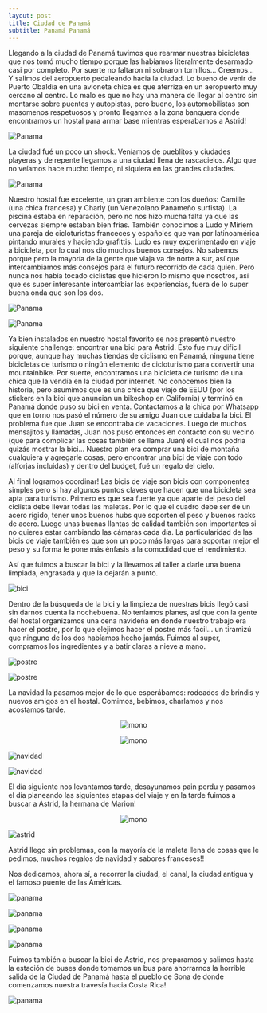 ```yaml
---
layout: post
title: Ciudad de Panamá
subtitle: Panamá Panamá
---
```




Llegando a la ciudad de Panamá tuvimos que rearmar nuestras bicicletas que nos tomó mucho tiempo porque las habíamos literalmente desarmado casi por completo.  Por suerte no faltaron ni sobraron tornillos... Creemos... Y salimos del aeropuerto pedaleando hacia la ciudad. Lo bueno de venir de Puerto Obaldía en una avioneta chica es que aterriza en un aeropuerto muy cercano al centro. Lo malo es que no hay una manera de llegar al centro sin montarse sobre puentes y autopistas, pero bueno, los automobilistas son masomenos respetuosos y pronto llegamos a la zona banquera donde encontramos un hostal para armar base mientras esperabamos a Astrid! 

![Panama](https://lh3.googleusercontent.com/D4rbuHUJTUDqh8R-FWGlkGcAgFolpe-FY5BLFQG9ERuXDukz_tSkeF5sEugai7nOKjLHEEZuyKc1_EqRcVDYrs24T8WiXYA3chDPTEkvukQzIEKEDFsOzf19-Tsp6ET1RYBhRTieVKIsNSKRFQ1t2N1sSM2V9LehdPtWe6PuPJWGgAsGvsu3ZBIq6g_m9N7k3v54gtf9xL5Ytatxri8l7H4OZX5LAckFJFHHJrOC-heK8E-Ug5mzugv4335luTmUQw1ulI4eRPgla0G8LfveNVUFqLGfEVLgYw7dD6IQkEVm6WAuq1fftdlYW9ACDyHTIDwlv6BXczikwocD7Vdb0rEB8C5z7mSr4s7q-8d-GXLYgREBrbEdwQZ9cNSJjWEQQfAVTWpAa5vxBSu_mQrxeC61P1UlSjE9OQys0qPrl7T-r0mezQPYq2mYXX7IhlDdasUZjh7svkXO935_-1msV8QGuHEHxMX62XxIL1KFjgem_6SOUDMDsBzb15tl4Qj-Ugf_rVK8SG-tXKu_k4XEH66-rPlc-GrzPc3Gmm60v4VUnLrMnXuBnATZ69tgTaQRenr8K-tK6xhlh5JZPwtFZpk2xMgjymx2XqjyXcMKsNr_xq_KiG3zLUMIcItSqi1b2dwlKl3VLpYpyDluF_WVbdsgIDCw4Ltu4w=w1215-h684-no)

La ciudad fué un poco un shock. Veníamos de pueblitos y ciudades playeras y de repente llegamos a una ciudad llena de rascacielos. Algo que no veíamos hace mucho tiempo, ni siquiera en las grandes ciudades. 

![Panama](https://lh3.googleusercontent.com/ZwoqVsmDjSblJT19pgs8NDSCMGw0LEnb-S761YuJ4vyxPH2QAZO5P75aesXcWSWFH2E1qWRaFQAVMKViDyNGHiPGQLjQtk7aTTtRCvVVjwCrYgIv_vlJ5tPTFPEzxQi5lahtEitTHtmaLKOKPSKon6FUgwWB0qY6mVJI5duGlxqLfD6Bl5r9xzOuYooOXkMLEjHYJZG1BGPSy5nhDR_d9e6dHsQfJy_w2mm2LcMmIAmmpuU-rm0jOt7ATJ1_pOVveWY8OviWjsLPHHUE-Ugv74wuiJRWJleoRwNGA25-Gfs-O4QyXzGQ2hg-jNs7CCW-k01BXKmRtbtoHrRE1kVPczdyhrsV6sKw0ABFldELpfVHHVJfYOYDRZIaFVFN5_wh_ot0Gk-Hf3FW53-TbugatUSLG6TkESNBJJTWULKAQlAW61Nh14l-tAE-YOnEVigZlKdtrw8YKZBkIvrii9oIn1GkJqY7HmfHhO-4O98w8IUM4Jfxzy4AsEefjzilXscN_wXBF0x6jtJ6zVw_24_PtdVPaHT9oJ7MViPJinPywrNSLFA1jCyuveAahCqPvkJS7-Y1dEIwD0LWrxO_briCVHIlU6qGaz49PC7fr84B3MFjIUNgJwkLAlG5mIl_pofv9ZiCVMr4LfnEoJFcpIdsk9JTtY0R6DXrfA=w1215-h684-no)

Nuestro hostal fue excelente, un gran ambiente con los dueños: Camille (una chica francesa) y Charly (un Venezolano Panameño surfista). La piscina estaba en reparación, pero no nos hizo mucha falta ya que las cervezas siempre estaban bien frías. También conocimos a Ludo y Miriem una pareja de cicloturistas franceces y españoles que van por latinoamérica pintando murales y haciendo grafittis. Ludo es muy experimentado en viaje a bicicleta, por lo cual nos dio muchos buenos consejos. No sabemos porque pero la mayoría de la gente que viaja va de norte a sur, así que intercambiamos más consejos para el futuro recorrido de cada quien. Pero nunca nos había tocado ciclistas que hicieron lo mismo que nosotros, así que es super interesante intercambiar las experiencias, fuera de lo super buena onda que son los dos.

![Panama](https://lh3.googleusercontent.com/JgW81_6FRjRXA7NweFZVULoEXb0LkJ_Sh1pUph9Kirx71_GNLlvYQbQvkFyf98TjxMNftmWh2Si4zvZ1JarSnfuTR6VifXstUJcNuFL01RlqB0EXwVjTfBqmKim70vFWUZ5AcO1HOI3deuivjscRaEbbLdHhmI95W9Ugrz_naLCsSNU1vaiRTpf68l3aQH7EQleUHrhYIJGHANkHjTrBY7eaYCmRRb5f5hJoI6uZRMko6Z6bsqnSMv-NfDvC7v85tyvvKKJS1WS7ykrU-80XJ8kWVa2uIyev38yOxu546IMwj4kXMvj1WpzlxwGtE8amfh5ppzbweY0YrYhYqtkPzrWd2GAuEEdoS6Bw4316aJRUxZYJkP27iTqpsiA0ST3dvntlKDk41apNox6ilYjV6GsCTph_JgaIVcXo4J4msDV7ij9-LUgAWdu6pmugH1656q7GuYQ1wq5Wz7dAzNN5NTGCPtcn2AwDSZ8na5dfpeVhf6ibVaR0xS535XEaILNSLVDipWp38bQDcs-26jK3eCOpjM64e6p8mvcdPkCtAVeb8GJwI7Toc_SEqcvAAlFstdSN2YRxb3NxERaDgDHO6yr-0k_kKNlK2mkLA-7Gy9Q-hC2u94eLeA29IY9xMD_HHCWj49eU1EDx7dZnM1erbIf9qPzxDXMovQ=w1215-h684-no)

![Panama](https://lh3.googleusercontent.com/B5UaUMeUoZuNnR843ntGobELx_WK-1RdVUIe4VhSf3c7NvVIz2KPyIwW8oKdh7zMbmKYueEB9KE8WnSopR4WDY9Xyom9ijdl4OjKna-IxdViyCyGfGDaj855alg4rMnHUTfdBZfKOgnPqQWsauTa5pbCebE3cq1mNufx4mWQXufrktQ51E0hxyiysQJkbFYjOXsdqfXzps4HmkTys_s8Gb2HBzW0pVgD-gKavPuRGLO_36T3il1-_MEzYW6KRLhiW-6Grn_RVXmmrSyv_dALBxPktXnlh9ezKDJz2WVcAxqXL2qGY4dihDUX-WWv42Rk0JYSA7_nFTvMsdVPDaIuDhujh6fUVuQ3rnPA4rVM3a2DkV5zWLUqpniMPqazKk8T3OrZwpAJ0PaCn-bFAH10-nk71dkGyEDkN_FGQpD5MFBhTBm5PRftiYYfYFYDNJyXGPUZcKpv5R9YRcshwaxhm7wrENvDWO28_cMIZ4fWJKxUvUEoTH-5bTLASZZxsq58cUqIhj_eqe0qDPMOi2SrT3f9gpG3NkgOLwEafmWJg9bjBW5dJQW_YUKU5_dhSB_1SpIGaCbwHKJOQILAtuP9F7DrY4MtGY6esSnLdjeTQ4caeXSiIhL1dYwiSzy9mZ3RCt5GSIt5oI6KBkfEGtAm4bW6ZEjGT-sNaQ=w582-h327-no)

Ya bien instalados en nuestro hostal favorito se nos presentó nuestro siguiente challenge: encontrar una bici para Astrid. Esto fue muy dificil porque, aunque hay muchas tiendas de ciclismo en Panamá, ninguna tiene bicicletas de turismo o ningún elemento de cicloturismo para convertir una mountainbike. Por suerte, encontramos una bicicleta de turismo de una chica que la vendía en la ciudad por internet. No conocemos bien la historia, pero asumimos que es una chica que viajó de EEUU (por los stickers en la bici que anuncian un bikeshop en California) y terminó en Panamá donde puso su bici en venta. Contactamos a la chica por Whatsapp que en torno nos pasó el número de su amigo Juan que cuidaba la bici. El problema fue que Juan se encontraba de vacaciones. Luego de muchos mensajitos y llamadas, Juan nos puso entonces en contacto con su vecino (que para complicar las cosas también se llama Juan) el cual nos podría quizás mostrar la bici... Nuestro plan era comprar una bici de montaña cualquiera y agregarle cosas, pero encontrar una bici de viaje con todo (alforjas incluidas) y dentro del budget, fué un regalo del cielo.

Al final logramos coordinar! Las bicis de viaje son bicis con componentes simples pero si hay algunos puntos claves que hacen que una bicicleta sea apta para turismo. Primero es que sea fuerte ya que aparte del peso del ciclista debe llevar todas las maletas. Por lo que el cuadro debe ser de un acero rígido, tener unos buenos hubs que soporten el peso y buenos racks de acero. Luego unas buenas llantas de calidad también son importantes si no quieres estar cambiando las cámaras cada día. La particularidad de las bicis de viaje también es que son un poco más largas para soportar mejor el peso y su forma le pone más énfasis a la comodidad que el rendimiento.

Así que fuimos a buscar la bici y la llevamos al taller a darle una buena limpiada, engrasada y que la dejarán a punto.

![bici](https://lh3.googleusercontent.com/3p_ckRcNO0necRrLZ5uagWYLiWo681OOGoCAMw6XFsdL44vTTKeUwFe1AmXSSrroCS-Hkag0KlEY3J08W6noQaAyA62cGbtOtYxn3u8XZKLi5DViIowf5PZVShXbsrsvo0KM60AD6z_4V3pE40fmPgtOCHgYPwqJlg57wreAjmVV6hUq_BFzn37lK9NL9PDpT2jiDQpOgV4lXjc9Km7biupkg0MbrhOG3GuE2QxjAg5mSW8hUEp071KKUnw6_aQFZNMNutV-QEGtXBylf2uGUJa18P0h6f2X7xODpO94hJ3_X_gXxoSTi4VdjngQ92XmzCZ6duYPGNDwrbR6sQJFZDGaswm6RYZ0SWKh49Hcjkr6JxAwi7UIagoC7wt56OQV4GGQCf_cPmtMaYwkhCrFYxox8Moco8ADcp3V1A-cxrv3Nkr_PvsFc2iWKY82u5wB04WcCOIZUfdJg61yEJ3Mm8eX95uAFW3DPIEi4QrWD9nL3E3RWLmDsPTow54GO6-EcgUEWY-exYoNZfzZv2NBKdfip_HORpp5GELnFXu5sE0-gp4TUJpQDAcbEqTmQsFimKs1Ij18rky12W2cxtKIcfM0zHdo4-gR3qbH6eO2vLgwLhn_6Tc9yafor-18jtNhns78o6EE9jw06gxssBZSv9GwX-Epmm9kcg=w665-h374-no)

Dentro de la búsqueda de la bici y la limpieza de nuestras bicis llegó casi sin darnos cuenta la nochebuena. No teníamos planes, así que con la gente del hostal organizamos una cena navideña en donde nuestro trabajo era hacer el postre, por lo que elejimos hacer el postre más facil... un tiramizú que ninguno de los dos habíamos hecho jamás. Fuimos al super, compramos los ingredientes y a batir claras a nieve a mano. 

![postre](https://lh3.googleusercontent.com/C3YmAo_kd3EnTvFfGVX1f35nPDW5agR-bNtXitLzZfph8Dqf3pegy1JgJGuCEXQ9l8-yB_pVEYJxEgoReJ68wuKHO4hqvH_0FTD5e_jOekbgYEZ7NQV3SwNvKxlU6EASRNnjdSJBzgC_JOAsymGycQtx652hl0F59YlbUe-r789gG-HMmSx19nwVAWoHNW8xIj9DLwoXmAopvc0F0yxG6DNNz9m7Wvf-thFgKRTKSVX_Oc7TR0I_x1UDjpwHI2o4oIgx6_G0xBPkxwdwlVd48EWFSiZsuDAPzClsT1rtLkiNRLbo8he8J3Uu53F4-rGEYxTaYVmpViH8Mu20qcDj-WwkFtK53rS4IJJ7s4M6fAizIj3H2NJMaSkYnfkhsSL2y5_mmbVDzC6-i-FIPS9vmuVybFekqxwoQfV1HXwm4CuvIPhUHIYesA_hPR4CEtQaXaSrWQJQsPW-6cRIAm8YRxSB73_buHBt_328AEn-9HXQgZEeQLdGpJpZq9azivTfyevX9mB-qxVPvjQMcTcL76153PrTCohA0g5c17sViNbAVk4AavOw9XufS7a3xzXVRpoJHjBteDAtvZb3e_Hsl0CACVRBBgN5UXoLiNaZu7fj-d5MBFCaVLyawK456pWGUSED3zV5dX_W8e_2-9O0J0xz8CA4-6Jb8g=w1215-h684-no)

![postre](https://lh3.googleusercontent.com/1zwJYPd_b6ML7lyWyLejVILdFI9T1GzCdxPjXs-AlNV1lnLcwwPsEA2MWXFmX4GmWBqhnMOs3rSpQUMn2pVKTGfz6QlKfNhBIa4r040miKjGy2GagqSRAZLNv0ROv1xWiibilAOJ1sRLlbX1ZadECpn_T2mdbSuJ1QSinfpxoaeQiD65VFvl34kMMlv7XIVtJZvBoaHj5Vqsf0uZU49icwnAGfs1mdyc5LtmBNL_AOpCMRaYqsN2IKARNe4b4cllcqdC0udVKQZUsbYwDDZFbSJxVTQzauxvLrUvfjTJDDql-BlQNajycrkycv99XdeFhjz0REjamhiEYrVdNHMre2qYxKb9VwEO53lI9s9IfhdH-BXUZ8SlKDWTe3fnFetg2DzW9cjjP95fONKrNlLJ1GWeMrOLNfXghDNwvlMy19Hk56fCvSHo0ECiP7ZVyhsTaBryHwLM-qSFfa9IyYaB60yLNsk1xRxDA9SY47HK-Tqcr81kpk-YI6SzuHQfIlUxHGW7uOwGI5yOCiUPfpFRDHDgXivjy_vg6OuJqYPmNMXuLmOscmpouZjnAJQHCK1FJ-X0vDdh6u0B9wGKlgUGZLts7_usWQk4WCuAYDK6KT_Fhuz9GULmIixAP0sDBbmdyHGQtkAEV-1hNEyE-uEsXJb_1fyS3X_DvA=w1215-h684-no)

La navidad la pasamos mejor de lo que esperábamos: rodeados de brindis y nuevos amigos en el hostal. Comimos, bebimos, charlamos y nos acostamos tarde.

<p style="
    text-align: -webkit-center;
"><img src="https://lh3.googleusercontent.com/vmPm0Q0DbZclwmtyjqb6tK18p_T5jTYeMkcLrEYihgipungy86YVWPwsxwJTvUIhWM9iA2i-NVVC8Zj_lXTk_vmS0g_duNbiDbZmbNWbvyH0Hfc6gC6v8Qu9rtj8b_oci5V4MGKFHwmI3qDg6BDb0oSokq7KJl7y9WUDWYhqFqySQZLZxmw7PW8Kudf1n40vltJJCGQIAtR59-DOHXW4-VYtnzV3Rg2a3SFX5FD7wcDfo1j4L68_RAtRQ_Rl75jhvBHTIgZvkCiA0DvwBB55WwFgR_5YcWObp_3O3c2XhR9tht0cq-cOn0A9DDEw4MvVgZQwzTixcrx9l5tsTt0ROn6Wa66IoObYbHWoW1NRVksX7jw0J24g5w9MXFsBRChpn5PePm8S4ui-WJbXd85C62-2yQDHaRot4zPp9epjqzmrsMiKc3miDw_E8q6N5UkjptZKJC_V1ri9xm_M6jWevecB5GA9thu3FF8n7DTASXzS4vFT05mbA1Z-Xs7t790qM-6yaIHCy2ZTbt8QkAdaxq4e9dAR23HfinTo0QRVNavnQ9GIRHXJruZas-rb-vKDZhtMQCKIeClWmxs0-hiqaW85MMEuFa5ouExtk2BNYHy0VdLCsJS5A226PvX5P58_jmUg7f8RmM423Lx7hQyE5l2Jn7Qv1r8j7g=w386-h686-no" alt="mono" style="

    width: 50%;
"></p>

<p style="
    text-align: -webkit-center;
"><img src="https://lh3.googleusercontent.com/jt2gttjAErxN81NKjDa5jNzjHm0D6ufu3P9Mry_5pkWhJF2ukJQxGwxqsbTzM2k7Z002uQVi7YO0c6znyPediLcj12BvIVwBzmOY0Pcw8vEYxl1rTnHhA7cKg_W6s5U7iUlDvcNAJ1DvNgjWuMGH9xwHlL0r2PcGOSw3Ln00vw0Af2J98teoUzYt0Jqnt2l3zMMABFm_lqf1H_FLuwQr7ndqGZ8Xw49HyaIreRJMWojeqTENBFXGiyHo9OnxEUDiMMxOQ1pU-wtLuA81-yZTD_Y6gDUUCnnZTpk60v71-5JE2h1cOhjMPVpPe6gO15VRy1YTnb38vG_vhlSpZfTcaxzB0XCN_rCgYexyOQBIjEn5H2ceSCpcwu78NtEhJWQ3HcqpWLXApBlxo6KqShAEmCe874Hiyq84nt3EDF805lOop9abjCuizB_KvPSiJIzpmfNu6BMleflzo3f-rsUnSvIYHtuZfu9-bCx_hEnJUpx6hPqMJcmbphAdT-8Cgdr8dJamQEpD3N_B0sGfBGZv-_IwQ_uXSEhGGM4E1CKe8A5cSpuFw6qHI7DrvbW55k9q6pFDj63yiYNzZLKSslP9_WGqH27nMFEzd1xU1IB5q-jPatDIwya0ViYFlsbrDJncIc8ikBlt-D7qJB6AfYRAGPy8Uhdq280W1w=w386-h686-no" alt="mono" style="

    width: 50%;
"></p>

![navidad](https://lh3.googleusercontent.com/-m8jQkZWsFJP7TsDwfurt5E_nlkfOZOsb_b8jASZcNDHPC_3dwKzD49qhifofPFSREjs-OdzZ72MCMCmBSTM23zylkjdcz3u4VA1jAAQdYx-ydKnLlwV3RB6Pxlh9y1YgnGeSJpTMPAZcTXKR1r5Xzol-SP2Z3JyWYOWAXd7G66dR1laae-UFR9AA2iAbfZQoePlZdu9_ZnhZYAYDqJu3PDkUbXTU48TJ5skdr6p8fd2UWEzFOGeoX2iFsgmRG8ZekzLYGv5A3hK-msvhZoS1GPNqiBNnkdM1VrM8PfJ_F9SDygV57RN1kNeHhv6axzSPhMWKnilQFAjGYDdO1ZSk6Ofbz_62wMM8vbDMpUfM0Syvm124ECQ0eDG0Mgn0sRJ9RlboopxidDQ2kAdi02vSDHLdaIYPVcJvNdEWNmH6SwzLVN-jLxjp6K6wzU4EatUV_vjeYTxgw0MtWuhVoSN9TWJJwJWu0BqK8GJWcDQJrNh9Ozc6ZIA7VNI1aKAsuE-mwUaL3FmE6OXVbkLOGRTu0-VFWiikfj5-zrf1KIwO5IQycoj4yncHRKEv2B7QYEN0RmKm0Cizw8t7zBJ2pRjI6UOuWts4DT_0Sc7KIq9lDykAOrkMXjbtoASyPpKbXBBg1V6LAwAG1gAZ0U60-DntAGJirAG5QwBlg=w1215-h684-no)

![navidad](https://lh3.googleusercontent.com/nqgRrWhsf_PuQq_5M4qEQoMKBqFW_lyxfo-vBV5Rdn9K9zjYQOSOZOs74wZ9Gihs9TkamVidmHxQx9C8z5XRlke72UbwECSvN85VYOMp12JFRfrfIs_-THrPtzBefvUmHYIkqIMS-CFm60NuFElBAaC1VSrYoy8AHh6vFvxjUjzJPzjL93z9RxXOnhrvnzB-H5mzL2g7IDG9ROeaQnYxxgj1g74JJfTI6_TNlXMo50e_4C-r_Wb-4GkszXSpe_1O3flTQ5Zl4bGAouqd1I3rgrAl5iHYnsVMYKg0hLYs4ZHPyNK9EgRfgt4Jy42U6KE8zs9m_mqakN_LsDE8tZS-EO6-t2yzxBolo67vrD6n1cEo9tFYknOTlFdEeoN91XyB_s-o8Dg-vje7eAnVHINmsVd0PBLb4l0lRa92UyW6SILQHZ3Gs7AcIdziKA9aSNKIcHl75wtjoVT3UpRpqm-AInmby4W57534hpAsbtLGpL6MzUtG3PfsFtMsBsD_qwxNm2Xmr6ioSo9Y6V_5GNOycDjfKhI4xrtYK47ncXuFIrwWgg5bT_WSSPId8LbR8LJ-PQch3_ZwLvE_8wXj5hzc0lDIfJV37luAjDT0Hq9UlGy8YJKN_w9fE2nbH_HlXkojdWRkiUrdtoAOwbsfA0SGSojV3WKPINBELA=w1215-h684-no)

El día siguiente nos levantamos tarde, desayunamos pain perdu y pasamos el día planeando las siguientes etapas del viaje y en la tarde fuimos a buscar a Astrid, la hermana de Marion!

<p style="
    text-align: -webkit-center;
"><img src="https://lh3.googleusercontent.com/VOATKcw42Q2Qrhjw4p8wrYLWCZPSh4qcVyKaBBdavKzc7UlpSj0MBIRoJSPZFXQzINOGnbAX1hTmLwDYsCcx7JiA2-CtehoRSCwilC_lQEQO1CFq5WTJToth8FmKHQfbPJl2KYDfnth0IIe09MBWwzhxds8hzRvttcPKKr56HAuWtMKnIJB4jZN6LDlaa_wxdNUS7Ni8YXjnQ5PwokM3EGxUw2dtG5AqngmXX7zJUGL3YBcg-FTSN8V3NxltJg5QOkCc-H--HW0qJmG3QqElklRJmM3Xtpx8pmDX5vpCwWX8vpLaopK4ViV8UYCse1t8BVMpqaQEtKgF8FQox95rT_GcCC414tDxmch2fKd6Mj7JqfYkd34HDY9RnUdvu7zv-EqGsOmazlEaq9xdH0TNth0aK5zcBNbCg0lvDqsNpIV9LGx-K84sFW5Ch-V9HGa6jwxsd30R0zNBLFbO1-3u0sNPoMn_6bRFvHbKERR-CXCAI_bb8bvRfmJHB8dZdic9ABxunp7M1pkfm8AUp-CiByv1Gyex6lp-sERq9EWDvKlCBRMTyb-DAjIbJOCaoQ5yJOTT6ivXU3WgZRGHMF6Yc2BpPczydC_BmKvGLQ5C3vbNn3FingFT2_IDDeo3ql1aCsnS3uK5YYGIZasb0ruEX5TyOO_UJFMhjw=w386-h686-no" alt="mono" style="

    width: 50%;
"></p>

![astrid](https://lh3.googleusercontent.com/PM-7obqkJToQS8lyRnNxFE-asvpyvgW1jV2Yeh86MW3QWKJfQgvVhbU091Rviq9GK3r4z2TWefEfDuJTyKEHHgCCgciYCJ3PKvZFwuRjDh8r3YMTMnRIWpfOaKpfFiB458Zw7JIS7RB1OQtIt4UopTRLsPi-1WlWBfyKTZk5cZdk8lP-KVAYLgfJobvVlfct4pSFT6FmPVyFHoHnpZEG8mKIVbkMUzEDx7N1lnRpRvRv3HWrJl6DzcZ82LSdvH6uwyA58IKNHUQWCUo8YHn42c7aQY6SeTcWQgcpMcEKihEW-J1_vQwx-TaFD1wsaeuYfEsAmhvxoioD1DvMj4Kl5JsCqrIkqCO3D_0JRFvYZG3UI_i84ArD9SHZ1fQ0snsDOYqSOBl9wJ0gYxUcuu9O4YzclEIib9keMJxlbcTXbl78sIuBsTwik3On5BpsG8K7v49CzdnqnagjQGBEFyb2q3OV4G74qZeizu9ajeRXvF8xEnCbeXCCRxyM0BNjSw457YQR5mxzVO5FNayA_NSP3dgXtAgllOAiDWekH1fqHFuAbXwrluHvgVRcPpOKtbp5M68KAb6pyM4cEK-4oCIRSrIt2VX0NvrEskhZpoDkTOvq03fkZRV2W48c8Y0y8g38qgiMPquTPXoNP-aWij9N29238HPxhyvfAw=w1215-h684-no)

Astrid llego sin problemas, con la mayoría de la maleta llena de cosas que le pedimos, muchos regalos de navidad y sabores franceses!!

Nos dedicamos, ahora sí, a recorrer la ciudad, el canal, la ciudad antigua y el famoso puente de las Américas. 

![panama](https://lh3.googleusercontent.com/RVHwuxg3ysmlNzBbhJ57pAfNC9_Jr-FXsdwRmXOeDi86Yng59QYXQ07Y7h8rY7otLrV2EbloImLOwnQe8gVvCcV8z8HpxDpMlyuLnVvytF5CWwPdrzO3-8vANMN5S5pvatLDusz9UTxIMpC5LsDoBkb1YUN5LtiFI5aKNFJnVRq3dQk4i4WL0PqC8IFcY626K4mI9aYzUC45NCFHy_vO3ZZQwx1AHRjhitw8GdzViuS6ikO21O68ONIganRXnrlXM7_edW5lFyzOU0SZ5KewW0DM66u7wKcyknpavaPrGJBy9VBwN1KIOKOKFWltmn8it1chGGup9xuci5rtlqqPo2_pNmQDvC6TjsDrIiyeb0hBgQKZJzt6ehbfWuduznwZYhV1CW13RaCxD863rnpCFkI1VajtIw_peikaoQClpq4oGXeRzKEHYvPrlZRvsbNBvmKZrO4kmoBVENGDOtJJNY42xE6IMd_GeMSRJXmteoauJkxZCJCC5uPYaSwSTGmmLzqwxBJD2YID_X6J18PXSiEZKaVaAkEWYfUj_l-YOdsEzePdu7uxXReI1CLFRYp_rCRIbPd7aDqciwodKbpY92hmYA3cP-vRkTBjeQRieR4PhM0n1Q8U12Oq9QeKhQkVjyeAKWqveReTltJL79MA6-2zKEgH7hjG2g=w915-h686-no)

![panama](https://lh3.googleusercontent.com/OXISzzuCtO34r6xejSe_PrUVOrA201V0UYafZgfC2qvudnjBICliWR8SzcFZLz0xRSzQ7UIcz2zEmdwCoNxyEtvF80n_lEm1SsTJd5cnAFJI4XLZkkGzCvOFNqgspAnI11LyberRlDBwB6Rumau7HbhCPUY2SsC1Yt704qdTEF7l11JVCBe_KNDzpMCfLiHgpoBKTBCo4TlQu3lCaV13uZ_nKVLIejZ850b7OJO9SNjjLdem9jsAMkv4DNQgxdbNoiPWoq9-sP1k1Cuc4soI3WJvwwFoUhbhEAjfqlCKBV5Mg7qbbxNlfhloF37p8JDk0Os2RcHeHCmsydrrUkXuZ1nfKDVJ2MHS6dklpM9gXvb6y3fdnP3ondeGca2h5GkyDkBdV7CamxcBWu0DP_5mP1UcMr2TsYK9OsFztPfbAbtUnK8vUPALVq3_hTHusTjZcWw2ZYOTV6h6Quxj7bWvWKkQd9hp7sllfbRHPW4wWxp-V4IqSX6TyfCnfQjWJMuO9Kidf74J63RAGl8l9UYdEtWxjzHs0sv79EXRZdtkcU0GoQg5HYZFXs85O7CE4HMVS3MDQcdIC2pP16j5AEjgSTxvWJsG8sSZ60cSadmrIHkdqQpd_RSGJzuYMZQbfTTVfLe782aNawsb7MG4es6lioPcxXPerW2Bhw=w1215-h684-no)

![panama](https://lh3.googleusercontent.com/aDMzlP5Qx_j6uRgWD6VQJI0AA3_spEqy255TByI8zbSNIsaNxtInF8BKnmuGtHxiscn0Z6PZIiDiD2f99InQfY1HxsHnUONrxPxXamJoVovv1Tck2RCDbBQh5UoxCtnYn3m3IRvfcQGbqf_w5lhROW8IvkgIlAiUdAb9HFb3F_98GZT9guLsK05GC4J93czjbkqyflURPSTwUkGhPRWHeAW-zy1AN97tBzEDMEUFyt1sLdaPFt3i2XTq0raeaJhDjnABNejBEY3NjIOJe7oy3Sz3fijPlmrUZkTgGAYVOfs1AGpUrjFhpkh8-Cflb93_dUIwQJlAAnpkb3e8uHR9Qivyv_r7n_7G4MAUYzJUOe4L4Wlq7zfHo_zqByxWdoOLvn8XHEsS-EiWsGEr9JB7SKgFnkKj8AAieT-IevrPhN-_iGaWodC1OYZUHPFa2orEJTBXSj-VFoJ8q0NLahtreLudNH-bXtv4_t6JBsrLcWFCaUwY1K2iKXxnGfdjGAcoEkr3m3LP95RR5mCfXTdGtt-Zcn4KV-E7Rp77FevWikGlIzzBXpgMV9shNU062h5ayPkCkS97cW8-l_56JQPyJvH2J-XDpMbxg8XWC_FS5IB8Zo55ENEUpjc6aTJvqkLZee5IO3jyTVaW8HHYowBbsqw_LmFQ2OrBsQ=w915-h686-no)

![panama](https://lh3.googleusercontent.com/fZqvhG2_6l8isWjGOpG_Kh_6lRXMK5Fy1vrNs4Q7UySuMLp6ccFVEaEZM6V1f45ltFPOoR1KKYxT1hGlIpYIRmE2aH4_khwbwpldzg4H3BN5YaFiO8CFwdDUpWO8SkttP2RMMQFnsOzw0pe-S5VTwAoV4yshONj0wCg0VejI6DEHXhdmAe9XREkbXarK-64Oa_FpFRvILaRV001RVUgcEi5JMAovN-1jxut_obA7JoQtc2c35KYFanullIBpp8KkDQZUDweD0a45XkrmXhVHgSZhBHBxdfX1pjsUKBKK22jfjh7imwotK-YHu3YlB0lPaJFQlqjsMXkhJNsq8Vh6L8i4NgjBAwUeWAdHJbsbSO1dlmo8FkRQPYeoOrBRVXd-OGATHUNbjQnq5zGxCtFz0EKOapx_clBVXu3O8nJ1UHfLobhWD9RArZSPkpUADOolHThY4wsQqIHOYBZr23BQfVYeARjvGuxgoF59cOQnHLPI_dOcb5masmFUoxOTisrJ91PxCJK-T9GIKYGk37JKahedy3mJUFCq7Cgh0FvK_1u_x7LShgyBMC09iJ4rKS-WAfmwZLYvnaYKwDXZaAnmZPNce9VlSozMjDhYVvVgVFKpFwTibPMH30J4HaVoTQItcUvpwQ0AkG4ahrJw7wsZhC9xT7WqssCzzA=w1215-h685-no)

Fuimos también a buscar la bici de Astrid, nos preparamos y salimos hasta la estación de buses donde tomamos un bus para ahorrarnos la horrible salida de la Ciudad de Panamá hasta el pueblo de Sona de donde comenzamos nuestra travesía hacia Costa Rica!

![panama](https://lh3.googleusercontent.com/VOdztBKO9uDCiYi18oe6YHHw0uNfMVUK9-HO6Rer9ZW_ylIxMbxdtisGuUcAmm2_R46w_XZZ6b8JLc97HQBjNIP3aHTffiGOsUIKPSa20oW_HKEbhmOVp-ggNGVqM6LgUcDJHUKhzSTdFq3KT8Yuq6D_2nLpO6JPRiXNPAOEAKLwNYWDqXyyuM6B9CgHHDCvTFnCuRFPFcN6ksUTv8UPEoZM16CPQ0BFda6uPuzDlJ5fFkzyX9tXpxf-Bha8FoUt6nbXQsvT-whUOero7XrV_lW74Yqsh2KoNYdJ0vuEPN82TrDfxzdlO7ZRKQd-upnGTr5UE8rwoHtorGpqGEPLcVTdhFK1emHeQxaLLaOjHVZ55RZuGhqN1269uFqLw8_sgBy2DYajtw2atBGDKSvmrXiDJLxECzOr5LAYcL59G5KuGiw1k2WWdWwvnTygW44x-cu7K8ibDyD6ND7UQDYAfibTa5rHDwollR9lJv5APwitfU8nSEW0OSL7xsVNQoIA5OG_sLmBqmaES3cb8UAqNdiIhcGjNafrQC5ma6lpEMA9VGIUK3iEEFvNsLpIkAZRpa_kAZ3ON_yTu1o20mm3pIn6kuckV4uav2JdHzIY8zV_P0_XI3NVp9JxeP-SBoris1upGIwayX9xZmrwO6LvK46Xn0PbEA1XfA=w1215-h684-no)


